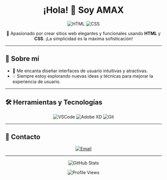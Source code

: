 <h1 align="center">¡Hola! 👋 Soy AMAX</h1>

<p align="center">
  <img src="https://img.shields.io/badge/HTML-E34F26?style=for-the-badge&logo=html5&logoColor=white" alt="HTML">
  <img src="https://img.shields.io/badge/CSS-1572B6?style=for-the-badge&logo=css3&logoColor=white" alt="CSS">
</p>

<p align="center">
  🌟 Apasionado por crear sitios web elegantes y funcionales usando <strong>HTML</strong> y <strong>CSS</strong>. ¡La simplicidad es la máxima sofisticación!
</p>

---

## 🚀 Sobre mí

- 🎨 Me encanta diseñar interfaces de usuario intuitivas y atractivas.
- 💡 Siempre estoy explorando nuevas ideas y técnicas para mejorar la experiencia de usuario.

---

## 🛠️ Herramientas y Tecnologías

<p align="center">
  <img src="https://img.shields.io/badge/Visual_Studio_Code-0078D4?style=for-the-badge&logo=visual%20studio%20code&logoColor=white" alt="VSCode">
  <img src="https://img.shields.io/badge/Adobe_XD-FF61F6?style=for-the-badge&logo=adobe%20xd&logoColor=white" alt="Adobe XD">
  <img src="https://img.shields.io/badge/Git-F05032?style=for-the-badge&logo=git&logoColor=white" alt="Git">
</p>

---

## 💬 Contacto

<p align="center">
  <a href="mailto:amax070012@gmail.com">
    <img src="https://img.shields.io/badge/Email-D14836?style=for-the-badge&logo=gmail&logoColor=white" alt="Email">
  </a>
</p>

---

<p align="center">
  <img src="https://github-readme-stats.vercel.app/api?username=amax-oficial&show_icons=true&theme=radical" alt="GitHub Stats">
</p>

<p align="center">
  <img src="https://komarev.com/ghpvc/?username=amax-oficial&color=blue&style=flat-square" alt="Profile Views">
</p>

<p align="center">
</p>
